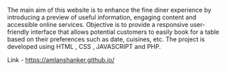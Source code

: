 The main aim of this website is to enhance the fine diner experience by introducing a preview of useful information, engaging content and accessible online services.
Objective is to provide a responsive user- friendly interface that allows potential customers to easily book for a table based on their preferences such as date, cuisines, etc. 
The project is developed using HTML , CSS , JAVASCRIPT and PHP.

Link - https://amlanshanker.github.io/
